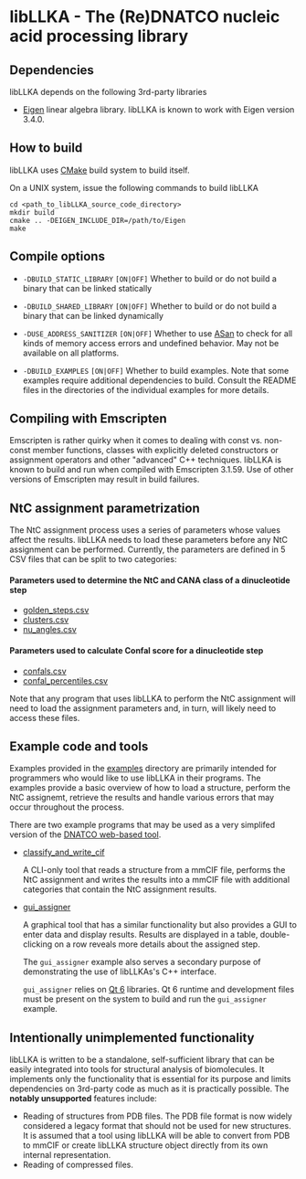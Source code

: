 libLLKA - The (Re)DNATCO nucleic acid processing library
===

Dependencies
---

libLLKA depends on the following 3rd-party libraries

- [Eigen](https://eigen.tuxfamily.org/index.php?title=Main_Page) linear algebra library. libLLKA is known to work with Eigen version 3.4.0.

How to build
---
libLLKA uses [CMake](https://cmake.org/) build system to build itself.

On a UNIX system, issue the following commands to build libLLKA

    cd <path_to_libLLKA_source_code_directory>
    mkdir build
    cmake .. -DEIGEN_INCLUDE_DIR=/path/to/Eigen
    make

Compile options
---
- `-DBUILD_STATIC_LIBRARY` `[ON|OFF]` Whether to build or do not build a binary that can be linked statically
- `-DBUILD_SHARED_LIBRARY` `[ON|OFF]` Whether to build or do not build a binary that can be linked dynamically
- `-DUSE_ADDRESS_SANITIZER` `[ON|OFF]` Whether to use [ASan](https://github.com/google/sanitizers/wiki/AddressSanitizer) to check for all kinds of memory access errors and undefined behavior. May not be available on all platforms.

- `-DBUILD_EXAMPLES` `[ON|OFF]` Whether to build examples. Note that some examples require additional dependencies to build. Consult the README files in the directories of the individual examples for more details.

Compiling with Emscripten
---
Emscripten is rather quirky when it comes to dealing with const vs. non-const member functions, classes with explicitly deleted constructors or assignment operators and other
"advanced" C++ techniques. libLLKA is known to build and run when compiled with Emscripten 3.1.59. Use of other versions of Emscripten may result in build failures.

NtC assignment parametrization
---
The NtC assignment process uses a series of parameters whose values affect the results. libLLKA needs to load these parameters before any NtC assignment can be performed. Currently, the parameters are defined in 5 CSV files that can be split to two categories:

#### Parameters used to determine the NtC and CANA class of a __dinucleotide step__
- [golden_steps.csv](assets/golden_steps.csv)
- [clusters.csv](assets/clusters.csv)
- [nu_angles.csv](assets/nu_angles.csv)

#### Parameters used to calculate Confal score for a __dinucleotide step__
- [confals.csv](assets/confals.csv)
- [confal_percentiles.csv](assets/confal_percentiles.csv)

Note that any program that uses libLLKA to perform the NtC assignment will need to load the assignment parameters and, in turn, will likely need to access these files.

Example code and tools
---
Examples provided in the [examples](examples/) directory are primarily intended for programmers who would like to use libLLKA in their programs. The examples provide a basic overview of how to load a structure, perform the NtC assignemt, retrieve the results and handle various errors that may occur throughout the process.

There are two example programs that may be used as a very simplifed version of the [DNATCO web-based tool](https://dnatco.datmos.org).

 - [classify_and_write_cif](examples/classify_and_write_cif)

   A CLI-only tool that reads a structure from a mmCIF file, performs the NtC assignment and writes the results into a mmCIF file with additional categories that contain the NtC assignment results.

 - [gui_assigner](examples/gui_assigner)

   A graphical tool that has a similar functionality but also provides a GUI to enter data and display results. Results are displayed in a table, double-clicking on a row reveals more details about the assigned step.

   The `gui_assigner` example also serves a secondary purpose of demonstrating the use of libLLKAs's C++ interface.

   `gui_assigner` relies on [Qt 6](https://www.qt.io/product/qt6) libraries. Qt 6 runtime and development files must be present on the system to build and run the `gui_assigner` example.

Intentionally unimplemented functionality
---
libLLKA is written to be a standalone, self-sufficient library that can be easily integrated into tools for structural analysis of biomolecules. It implements only the functionality that is essential for its purpose and limits dependencies on 3rd-party code as much as it is practically possible. The __notably unsupported__ features include:

  - Reading of structures from PDB files. The PDB file format is now widely considered a legacy format that should not be used for new structures. It is assumed that a tool using libLLKA will be able to convert from PDB to mmCIF or create libLLKA structure object directly from its own internal representation.
  - Reading of compressed files.
